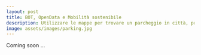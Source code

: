 ```yaml
---
layout: post
title: BOT, OpenData e Mobilità sostenibile
description: Utilizzare le mappe per trovare un parcheggio in città, prendere un autobus e ricevere info intempo reale da un BOT
image: assets/images/parking.jpg
---
```


Coming soon ...
